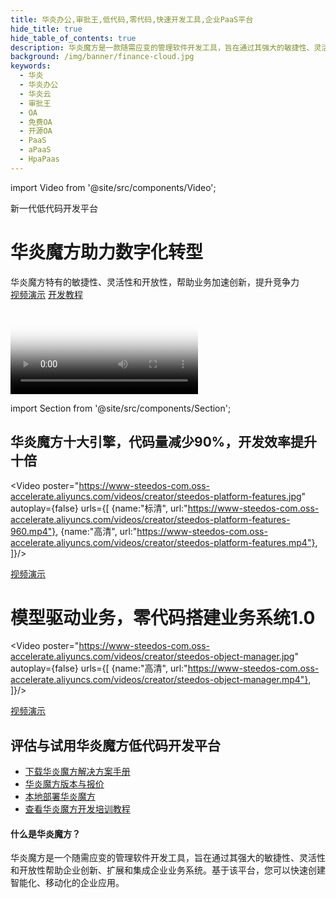 ```yaml
---
title: 华炎办公,审批王,低代码,零代码,快速开发工具,企业PaaS平台
hide_title: true
hide_table_of_contents: true
description: 华炎魔方是一款随需应变的管理软件开发工具，旨在通过其强大的敏捷性、灵活性和开放性帮助企业创新、扩展和集成企业业务系统。基于该平台，您可以快速创建智能化、移动化的企业应用。
background: /img/banner/finance-cloud.jpg
keywords:
  - 华炎
  - 华炎办公
  - 华炎云
  - 审批王
  - OA
  - 免费OA
  - 开源OA
  - PaaS
  - aPaaS
  - HpaPaas
---
```



import Video from '@site/src/components/Video';

<div class="mb-8">
	<div class="mx-auto flex flex-wrap flex-col lg:flex-row items-center">
		<div class="flex flex-col w-full lg:w-2/5 justify-center items-start text-center md:text-left">
			<div class="tracking-loose w-full text-gray-700 font-bold ">新一代低代码开发平台</div>
			<h1 class="my-4 text-5xl leading-tight">华炎魔方助力数字化转型</h1>
			<div class="leading-normal text-2xl">华炎魔方特有的敏捷性、灵活性和开放性，帮助业务加速创新，提升竞争力
</div>
            <div class="mt-8 mb-8">
                <a href="/videos/steedos-platform-features/" class="bg-green-700 text-white px-5 py-3 font-semibold rounded hover:bg-green-800  hover:text-white" target="_blank">视频演示</a>
                <a href="/developer/" class="bg-blue-700 text-white px-5 py-3 font-semibold rounded hover:bg-blue-800 hover:text-white ml-3">开发教程</a>
            </div>
		</div>
		<div class="w-full lg:w-3/5 text-center lg:pl-5">
                  <Video 
                    poster="https://www-steedos-com.oss-accelerate.aliyuncs.com/videos/creator/steedos-guide.jpg"
                    autoplay={false}
                    urls={[
                        {name:"高清", url:"https://www-steedos-com.oss-accelerate.aliyuncs.com/videos/creator/steedos-guide.mp4"},
                    ]}/>
		</div>
	</div>
</div>

import Section from '@site/src/components/Section';

<Section background="#0f2e5d">

<h1 class="my-4 text-4xl font-bold leading-tight text-white">华炎魔方十大引擎，代码量减少90%，开发效率提升十倍</h1>


<Video 
    poster="https://www-steedos-com.oss-accelerate.aliyuncs.com/videos/creator/steedos-platform-features.jpg"
    autoplay={false}
    urls={[
        {name:"标清", url:"https://www-steedos-com.oss-accelerate.aliyuncs.com/videos/creator/steedos-platform-features-960.mp4"},
        {name:"高清", url:"https://www-steedos-com.oss-accelerate.aliyuncs.com/videos/creator/steedos-platform-features.mp4"},
    ]}/>

  <div class="mt-4 mb-4">
    <a class="bg-green-700 text-white px-5 py-3 font-semibold rounded hover:bg-green-800  hover:text-white" href="/platform/features/">视频演示</a>
  </div>

</Section>

# 模型驱动业务，零代码搭建业务系统1.0

<Video 
    poster="https://www-steedos-com.oss-accelerate.aliyuncs.com/videos/creator/steedos-object-manager.jpg"
    autoplay={false}
    urls={[
        {name:"高清", url:"https://www-steedos-com.oss-accelerate.aliyuncs.com/videos/creator/steedos-object-manager.mp4"},
    ]}/>

  <div class="mt-4 mb-4">
    <a class="bg-green-700 text-white px-5 py-3 font-semibold rounded hover:bg-green-800  hover:text-white" href="/videos/lesson-object/" target="_blank">视频演示</a>
  </div>
  
<p></p>


<!-- # 从一开始就让应用程序移动化

<Video 
    poster="https://www-steedos-com.oss-accelerate.aliyuncs.com/videos/creator/workflow_mobile.png"
    autoplay={false}
    urls={[
        {name:"高清", url:"https://www-steedos-com.oss-accelerate.aliyuncs.com/videos/creator/workflow_mobile.mov"},
    ]}/>

<p></p> -->


<Section background="#f4f4f4" padding="50">

# 评估与试用华炎魔方低代码开发平台

- [下载华炎魔方解决方案手册](https://www-steedos-com.oss-accelerate.aliyuncs.com/docs/%E5%8D%8E%E7%82%8E%E9%AD%94%E6%96%B9%E8%A7%A3%E5%86%B3%E6%96%B9%E6%A1%88%E6%89%8B%E5%86%8C.pdf)
- [华炎魔方版本与报价](/platform/pricing/)
- [本地部署华炎魔方](/developer/deploy/)
- [查看华炎魔方开发培训教程](/developer/)

</Section>


<Section background="#f4f4f4" padding="50">

#### 什么是华炎魔方？

华炎魔方是一个随需应变的管理软件开发工具，旨在通过其强大的敏捷性、灵活性和开放性帮助企业创新、扩展和集成企业业务系统。基于该平台，您可以快速创建智能化、移动化的企业应用。

</Section>